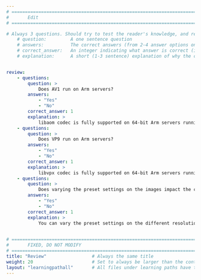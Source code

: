 ```yaml
---
# ================================================================================
#       Edit
# ================================================================================

# Always 3 questions. Should try to test the reader's knowledge, and reinforce the key points you want them to remember.
    # question:         A one sentence question
    # answers:          The correct answers (from 2-4 answer options only). Should be surrounded by quotes.
    # correct_answer:   An integer indicating what answer is correct (index starts from 0)
    # explanation:      A short (1-3 sentence) explanation of why the correct answer is correct. Can add additional context if desired


review:
    - questions:
        question: >
            Does AV1 run on Arm servers?
        answers:
            - "Yes"
            - "No"
        correct_answer: 1                     
        explanation: >
            libaom codec is fully supported on 64-bit Arm servers running Linux.
    - questions:
        question: >
            Does VP9 run on Arm servers?
        answers:
            - "Yes"
            - "No"
        correct_answer: 1                     
        explanation: >
            libvpx codec is fully supported on 64-bit Arm servers running Linux.
    - questions:
        question: >
            Does varying the preset settings on the images impact the codec performance?
        answers:
            - "Yes"
            - "No"
        correct_answer: 1                   
        explanation: >
            You can vary the preset settings on the different resolution images and measure the impact on performance.
               

# ================================================================================
#       FIXED, DO NOT MODIFY
# ================================================================================
title: "Review"                 # Always the same title
weight: 20                      # Set to always be larger than the content in this path
layout: "learningpathall"       # All files under learning paths have this same wrapper
---
```

